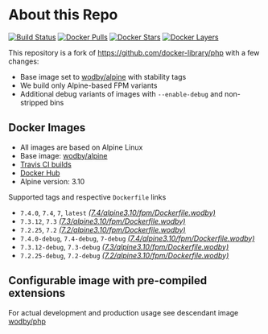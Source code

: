 # About this Repo

[![Build Status](https://travis-ci.org/wodby/base-php.svg?branch=master)](https://travis-ci.org/wodby/base-php)
[![Docker Pulls](https://img.shields.io/docker/pulls/wodby/base-php.svg)](https://hub.docker.com/r/wodby/base-php)
[![Docker Stars](https://img.shields.io/docker/stars/wodby/base-php.svg)](https://hub.docker.com/r/wodby/base-php)
[![Docker Layers](https://images.microbadger.com/badges/image/wodby/base-php.svg)](https://microbadger.com/images/wodby/base-php)

This repository is a fork of https://github.com/docker-library/php with a few changes:

* Base image set to [wodby/alpine](https://github.com/wodby/alpine) with stability tags
* We build only Alpine-based FPM variants
* Additional debug variants of images with `--enable-debug` and non-stripped bins

## Docker Images

* All images are based on Alpine Linux
* Base image: [wodby/alpine](https://github.com/wodby/alpine)
* [Travis CI builds](https://travis-ci.org/wodby/base-php) 
* [Docker Hub](https://hub.docker.com/r/wodby/base-php)
* Alpine version: 3.10

Supported tags and respective `Dockerfile` links

* `7.4.0`, `7.4`, `7`, `latest` [_(7.4/alpine3.10/fpm/Dockerfile.wodby)_]
* `7.3.12`, `7.3` [_(7.3/alpine3.10/fpm/Dockerfile.wodby)_]
* `7.2.25`, `7.2` [_(7.2/alpine3.10/fpm/Dockerfile.wodby)_]
* `7.4.0-debug`, `7.4-debug`, `7-debug` [_(7.4/alpine3.10/fpm/Dockerfile.wodby)_]
* `7.3.12-debug`, `7.3-debug` [_(7.3/alpine3.10/fpm/Dockerfile.wodby)_]
* `7.2.25-debug`, `7.2-debug` [_(7.2/alpine3.10/fpm/Dockerfile.wodby)_]

## Configurable image with pre-compiled extensions

For actual development and production usage see descendant image [wodby/php](https://github.com/wodby/php)

[_(7.4/alpine3.10/fpm/Dockerfile.wodby)_]: https://github.com/wodby/base-php/tree/master/7.4/alpine3.10/fpm/Dockerfile.wodby
[_(7.3/alpine3.10/fpm/Dockerfile.wodby)_]: https://github.com/wodby/base-php/tree/master/7.3/alpine3.10/fpm/Dockerfile.wodby
[_(7.2/alpine3.10/fpm/Dockerfile.wodby)_]: https://github.com/wodby/base-php/tree/master/7.2/alpine3.10/fpm/Dockerfile.wodby
